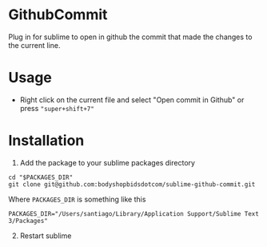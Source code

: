 # GithubCommit
Plug in for sublime to open in github the commit that made the changes to the current line.

# Usage
- Right click on the current file and select "Open commit in Github" or press `"super+shift+7"`

# Installation
1. Add the package to your sublime packages directory
```
cd "$PACKAGES_DIR"
git clone git@github.com:bodyshopbidsdotcom/sublime-github-commit.git
```
Where `PACKAGES_DIR` is something like this
```
PACKAGES_DIR="/Users/santiago/Library/Application Support/Sublime Text 3/Packages"
```

2. Restart sublime
